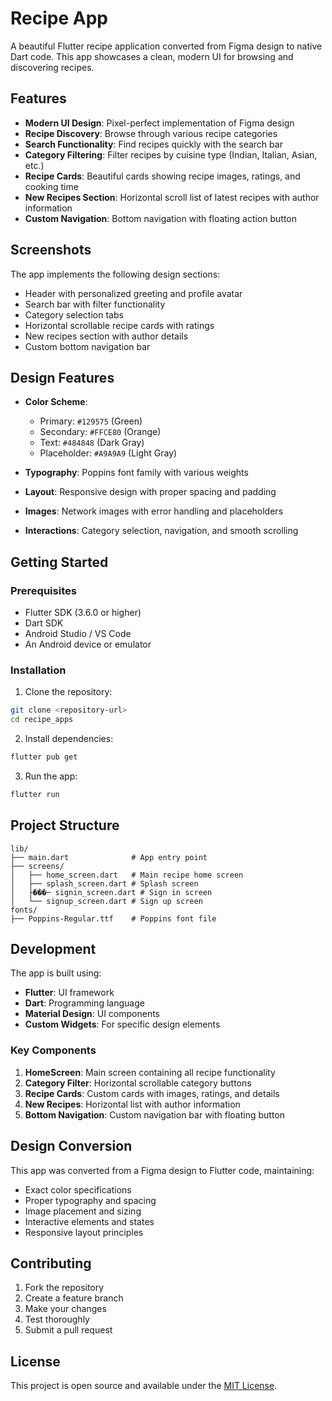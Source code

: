 # Recipe App

A beautiful Flutter recipe application converted from Figma design to native Dart code. This app showcases a clean, modern UI for browsing and discovering recipes.

## Features

- **Modern UI Design**: Pixel-perfect implementation of Figma design
- **Recipe Discovery**: Browse through various recipe categories
- **Search Functionality**: Find recipes quickly with the search bar
- **Category Filtering**: Filter recipes by cuisine type (Indian, Italian, Asian, etc.)
- **Recipe Cards**: Beautiful cards showing recipe images, ratings, and cooking time
- **New Recipes Section**: Horizontal scroll list of latest recipes with author information
- **Custom Navigation**: Bottom navigation with floating action button

## Screenshots

The app implements the following design sections:
- Header with personalized greeting and profile avatar
- Search bar with filter functionality
- Category selection tabs
- Horizontal scrollable recipe cards with ratings
- New recipes section with author details
- Custom bottom navigation bar

## Design Features

- **Color Scheme**:
  - Primary: `#129575` (Green)
  - Secondary: `#FFCE80` (Orange)
  - Text: `#484848` (Dark Gray)
  - Placeholder: `#A9A9A9` (Light Gray)

- **Typography**: Poppins font family with various weights
- **Layout**: Responsive design with proper spacing and padding
- **Images**: Network images with error handling and placeholders
- **Interactions**: Category selection, navigation, and smooth scrolling

## Getting Started

### Prerequisites

- Flutter SDK (3.6.0 or higher)
- Dart SDK
- Android Studio / VS Code
- An Android device or emulator

### Installation

1. Clone the repository:
```bash
git clone <repository-url>
cd recipe_apps
```

2. Install dependencies:
```bash
flutter pub get
```

3. Run the app:
```bash
flutter run
```

## Project Structure

```
lib/
├── main.dart              # App entry point
├── screens/
│   ├── home_screen.dart   # Main recipe home screen
│   ├── splash_screen.dart # Splash screen
│   ├���─ signin_screen.dart # Sign in screen
│   └── signup_screen.dart # Sign up screen
fonts/
├── Poppins-Regular.ttf    # Poppins font file
```

## Development

The app is built using:
- **Flutter**: UI framework
- **Dart**: Programming language
- **Material Design**: UI components
- **Custom Widgets**: For specific design elements

### Key Components

1. **HomeScreen**: Main screen containing all recipe functionality
2. **Category Filter**: Horizontal scrollable category buttons
3. **Recipe Cards**: Custom cards with images, ratings, and details
4. **New Recipes**: Horizontal list with author information
5. **Bottom Navigation**: Custom navigation bar with floating button

## Design Conversion

This app was converted from a Figma design to Flutter code, maintaining:
- Exact color specifications
- Proper typography and spacing
- Image placement and sizing
- Interactive elements and states
- Responsive layout principles

## Contributing

1. Fork the repository
2. Create a feature branch
3. Make your changes
4. Test thoroughly
5. Submit a pull request

## License

This project is open source and available under the [MIT License](LICENSE).
